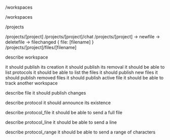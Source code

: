 /workspaces

/workspaces

/projects

/projects/[project]
/projects/[project]/chat
/projects/[project]
-> newfile
-> deletefile
-> filechanged { file: [filename] }
/projects/[project]/files/[filename]

describe workspace

it should publish its creation
it should publish its removal
it should be able to list protocols
it should be able to list the files
it should publish new files
it should publish removed files
it should publish active file
it should be able to track another workspace

describe file
it should publish changes

describe protocol
it should announce its existence

describe protocol_file
it should be able to send a full file

describe protocol_line
it should be able to send a line

describe protocol_range
it should be able to send a range of characters
